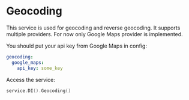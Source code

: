 # Geocoding

This service is used for geocoding and reverse geocoding. It supports multiple providers. For now only
Google Maps provider is implemented.


You should put your api key from Google Maps in config:

```yml
geocoding:
  google_maps:
    api_key: some_key
```

Access the service:
```go
service.DI().Geocoding()
```
